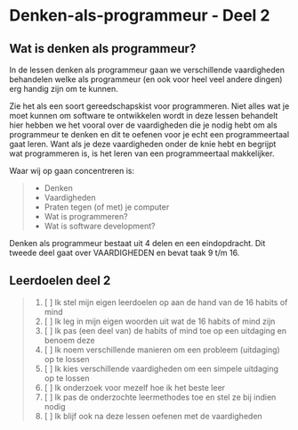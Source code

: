 # Denken-als-programmeur - Deel 2

## Wat is denken als programmeur?  
In de lessen denken als programmeur gaan we verschillende vaardigheden behandelen welke als programmeur (en ook voor heel veel andere dingen) erg handig zijn om te kunnen. 

Zie het als een soort gereedschapskist voor programmeren. Niet alles wat je moet kunnen om software te ontwikkelen wordt in deze lessen behandelt hier hebben we het vooral over de vaardigheden die je nodig hebt om als programmeur te denken en dit te oefenen voor je echt een programmeertaal gaat leren. Want als je deze vaardigheden onder de knie hebt en begrijpt wat programmeren is, is het leren van een programmeertaal makkelijker.

Waar wij op gaan concentreren is: 
>* Denken 
>* Vaardigheden 
>* Praten tegen (of met) je computer 
>* Wat is programmeren? 
>* Wat is software development?

Denken als programmeur bestaat uit 4 delen en een eindopdracht. Dit tweede deel gaat over VAARDIGHEDEN en bevat taak 9 t/m 16.
 

## Leerdoelen deel 2
>1. [ ] Ik stel mijn eigen leerdoelen op aan de hand van de 16 habits of mind
>1. [ ] Ik leg in mijn eigen woorden uit wat de 16 habits of mind zijn
>1. [ ] Ik pas (een deel van) de habits of mind toe op een uitdaging en benoem deze
>1. [ ] Ik noem verschillende manieren om een probleem (uitdaging) op te lossen
>1. [ ] Ik kies verschillende vaardigheden om een simpele uitdaging op te lossen
>1. [ ] Ik onderzoek voor mezelf hoe ik het beste leer
>1. [ ] Ik pas de onderzochte leermethodes toe en stel ze bij indien nodig
>1. [ ] Ik blijf ook na deze lessen oefenen met de vaardigheden
